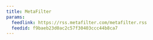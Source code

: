 ```yaml
---
title: MetaFilter
params:
  feedlink: https://rss.metafilter.com/metafilter.rss
  feedid: f9baeb23d0ac2c57f30403ccc44b8ca7
---
```

